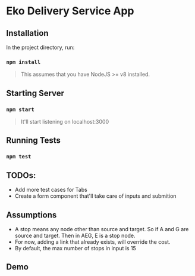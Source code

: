 # Eko Delivery Service App

## Installation

In the project directory, run:

### `npm install`

> This assumes that you have NodeJS >= v8 installed.

## Starting Server

### `npm start`

> It'll start listening on localhost:3000

## Running Tests

### `npm test`

## TODOs:

- Add more test cases for Tabs
- Create a form component that'll take care of inputs and submition

## Assumptions

- A stop means any node other than source and target. So if A and G are source and target. Then in AEG, E is a stop node.
- For now, adding a link that already exists, will override the cost.
- By default, the max number of stops in input is 15

## Demo
